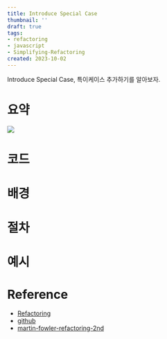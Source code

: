 ```yaml
---
title: Introduce Special Case
thumbnail: ''
draft: true
tags:
- refactoring
- javascript
- Simplifying-Refactoring
created: 2023-10-02
---
```


Introduce Special Case, 특이케이스 추가하기를 알아보자.

# 요약

![](Refactoring_52_IntroduceSpecialCase_0.png)

# 코드

# 배경

# 절차

# 예시

# Reference

* [Refactoring](https://product.kyobobook.co.kr/detail/S000001810241)
* [github](https://github.com/WegraLee/Refactoring)
* [martin-fowler-refactoring-2nd](https://github.com/wickedwukong/martin-fowler-refactoring-2nd)
